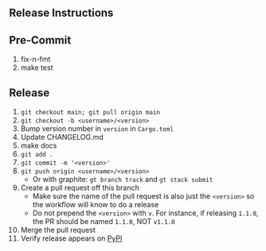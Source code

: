 Release Instructions
--------------------

Pre-Commit
----------
1. fix-n-fmt
1. make test

Release
-------
1. `git checkout main; git pull origin main`
1. `git checkout -b <username>/<version>`
1. Bump version number in `version` in `Cargo.toml`
1. Update CHANGELOG.md
1. make docs
1. `git add .`
1. `git commit -m '<version>'`
1. `git push origin <username>/<version>`
    - Or with graphite: `gt branch track` and `gt stack submit`
1. Create a pull request off this branch
    - Make sure the name of the pull request is also just the `<version>` so the workflow will know to do a release
    - Do not prepend the `<version>` with `v`. For instance, if releasing `1.1.0`, the PR should be named `1.1.0`, NOT `v1.1.0`
1. Merge the pull request
1. Verify release appears on [PyPI](https://pypi.org/project/ngrok/#history)
